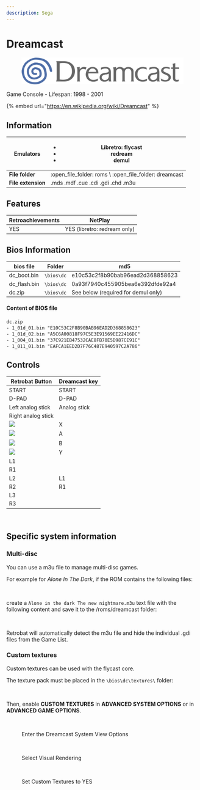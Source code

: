 ```yaml
---
description: Sega
---
```


# Dreamcast

<figure><img src="https://raw.githubusercontent.com/fabricecaruso/es-theme-carbon/5149a33eed46b2af638b06119397d4023b75131f/art/logos/dreamcast.svg" alt=""><figcaption></figcaption></figure>

Game Console - Lifespan: 1998 - 2001

{% embed url="https://en.wikipedia.org/wiki/Dreamcast" %}

## Information

| **Emulators**      | <ul><li>Libretro: flycast</li><li>redream</li><li>demul</li></ul> |
| ------------------ | ----------------------------------------------------------------- |
| **File folder**    | :open\_file\_folder: roms \ :open\_file\_folder: dreamcast        |
| **File extension** | .mds .mdf .cue .cdi .gdi .chd .m3u                                |

## Features

| Retroachievements | NetPlay                      |
| ----------------- | ---------------------------- |
| YES               | YES (libretro: redream only) |

## Bios Information

| bios file     | Folder     | md5                                 |
| ------------- | ---------- | ----------------------------------- |
| dc\_boot.bin  | `\bios\dc` | e10c53c2f8b90bab96ead2d368858623    |
| dc\_flash.bin | `\bios\dc` | 0a93f7940c455905bea6e392dfde92a4    |
| dc.zip        | `\bios\dc` | See below (required for demul only) |

#### Content of BIOS file

```
dc.zip
- 1_01d_01.bin "E10C53C2F8B90BAB96EAD2D368858623"
- 1_01d_02.bin "A5C6A00818F97C5E3E91569EE22416DC"
- 1_004_01.bin "37C921EB47532CAE8FB70E5D987CE91C"
- 1_011_01.bin "EAFCA1EED2D7F76C487E940597C2A786"
```

## Controls

| Retrobat Button                                          | Dreamcast key |
| -------------------------------------------------------- | ------------- |
| START                                                    | START         |
| D-PAD                                                    | D-PAD         |
| Left analog stick                                        | Analog stick  |
| Right analog stick                                       |               |
| ![](<../../../../.gitbook/assets/image (2) (1) (1).png>) | X             |
| ![](<../../../../.gitbook/assets/image (1) (2) (1).png>) | A             |
| ![](<../../../../.gitbook/assets/image (4) (1).png>)     | B             |
| ![](<../../../../.gitbook/assets/image (3) (1) (2).png>) | Y             |
| L1                                                       |               |
| R1                                                       |               |
| L2                                                       | L1            |
| R2                                                       | R1            |
| L3                                                       |               |
| R3                                                       |               |

<figure><img src="https://i.imgur.com/g71xmgZ.png" alt=""><figcaption></figcaption></figure>

## Specific system information

### Multi-disc

You can use a m3u file to manage multi-disc games.

For example for _Alone In The Dark_, if the ROM contains the following files:

<figure><img src="https://i.imgur.com/LUmmLpf.png" alt=""><figcaption></figcaption></figure>

create a `Alone in the dark The new nightmare.m3u` text file with the following content and save it to the /roms/dreamcast folder:

<figure><img src="https://i.imgur.com/9dQJhD9.png" alt=""><figcaption></figcaption></figure>

Retrobat will automatically detect the m3u file and hide the individual .gdi files from the Game List.

### Custom textures

Custom textures can be used with the flycast core.

The texture pack must be placed in the `\bios\dc\textures\` folder:

<figure><img src="https://i.imgur.com/65bX2kT.png" alt=""><figcaption></figcaption></figure>

Then, enable **CUSTOM TEXTURES** in **ADVANCED SYSTEM OPTIONS** or in **ADVANCED GAME OPTIONS**.

<figure><img src="https://i.imgur.com/ppkZ9bw.png" alt=""><figcaption><p>Enter the Dreamcast System View Options</p></figcaption></figure>

<figure><img src="https://i.imgur.com/qVMX2Ly.png" alt=""><figcaption><p>Select Visual Rendering</p></figcaption></figure>

<figure><img src="https://i.imgur.com/SbsPMz1.png" alt=""><figcaption><p>Set Custom Textures to YES</p></figcaption></figure>

